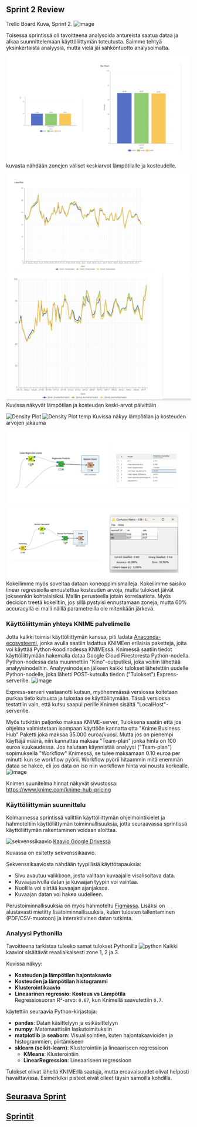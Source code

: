 ## Sprint 2 Review
Trello Board Kuva, Sprint 2.
![image](https://github.com/user-attachments/assets/c2b596e2-13da-41ac-a4f7-a710ce17b364)

Toisessa sprintissä oli tavoitteena analysoida antureista saatua dataa ja alkaa suunnittelemaan käyttöliittymän toteutusta. Saimme tehtyä yksinkertaista analyysiä, mutta vielä jäi sähköntuotto analysoimatta.

![image](Images/averages.png)
kuvasta nähdään zonejen väliset keskiarvot lämpötilalle ja kosteudelle.

![image](Images/temp_curve.png)
![image](Images/hum_curve.png)
Kuvissa näkyvät lämpötilan ja kosteuden keski-arvot päivittäin

![Density Plot](https://github.com/user-attachments/assets/9440ac9a-f96b-45c9-8cb5-bb97341607e4)
![Density Plot temp](https://github.com/user-attachments/assets/8ab40016-cce4-4957-a425-a1f120ee19be)
Kuvissa näkyy lämpötilan ja kosteuden arvojen jakauma

![image](Images/linear_reg.png)
![image](Images/dec_tree.png)
Kokeilimme myös soveltaa dataan koneoppimismalleja. Kokeilimme saisiko linear regressiolla ennustettua kosteuden arvoja, mutta tulokset jäivät jokseenkin kohtalaisiksi. Mallin perusteella jotain korrelaatiota. Myös decicion treetä kokeiltiin, jos sillä pystyisi ennustamaan zoneja, mutta 60% accuracyllä ei malli näillä parametreilla ole mitenkään järkevä.

### Käyttöliittymän yhteys KNIME palvelimelle

Jotta kaikki toimisi käyttöliittymän kanssa, piti ladata [Anaconda-ecosysteemi](https://www.anaconda.com/), jonka avulla saatiin ladattua KNIMEen erilaisia paketteja, joita voi käyttää Python-koodinodessa KNIMEssä.
Knimessä saatiin tiedot käyttöliittymään hakemalla dataa Google Cloud Firestoresta Python-nodella. Python-nodessa data muunnettiin "Kino"-outputiksi, joka voitiin lähettää analyysinodeihin. Analyysinodejen jälkeen kaikki tulokset lähetettiin uudelle Python-nodelle, joka lähetti POST-kutsulla tiedon ("Tulokset") Express-serverille.
![image](https://github.com/user-attachments/assets/7dca5373-7e99-4408-94a6-8cdc337431c7)

Express-serveri vastaanotti kutsun, myöhemmässä versiossa koitetaan purkaa tieto kutsusta ja tulostaa se käyttöliitymään. Tässä versiossa testattiin vain, että kutsu saapui perille Knimen sisältä "LocalHost"-serverille.

Myös tutkittiin paljonko maksaa KNIME-server, Tuloksena saatiin että jos ohjelma valmistetaan isompaan käyttöön kannatta otta "Knime Business Hub" Paketti joka maksaa 35.000 euroa/vuosi.
Mutta jos on pienempi käyttäjä määrä, niin kannattaa maksaa "Team-plan" jonka hinta on 100 euroa kuukaudessa. Jos halutaan käynnistää analyysi ("Team-plan") sopimuksella "Workflow" Knimessä, se tulee maksamaan 0.10 euroa per minutti kun se workflow pyörii. Workflow pyörii hitaammin mitä enemmän dataa se hakee, eli jos data on iso niin workflown hinta voi nousta korkealle.
![image](https://github.com/user-attachments/assets/cb3c9b25-7e39-49c4-b030-08c9b80aee4c)

Knimen suunitelma hinnat näkyvät sivustossa: https://www.knime.com/knime-hub-pricing

### Käyttöliittymän suunnittelu

Kolmannessa sprintissä valittiin käyttöliittymän ohjelmointikielet ja hahmoteltiin käyttöliittymän toiminnallisuuksia, jotta seuraavassa sprintissä käyttöliittymän rakentaminen voidaan aloittaa.

![sekvenssikaavio](https://github.com/user-attachments/assets/a9c0e12d-5498-4e01-aaa3-ba6def6d308d)
[Kaavio Google Drivessä](https://drive.google.com/file/d/1e3WuuvXdpVepUh0KZqurkI0zXcseGpl1/view?usp=sharing)

Kuvassa on esitetty sekvenssikaavio.

Sekvenssikaaviosta nähdään tyypillisiä käyttötapauksia:

- Sivu avautuu valikkoon, josta valitaan kuvaajalle visalisoitava data.
- Kuvaajasivulla datan ja kuvaajan tyypin voi vaihtaa.
- Nuolilla voi siirtää kuvaajan ajanjaksoa.
- Kuvaajan datan voi hakea uudelleen.

Perustoiminnallisuuksia on myös hahmoteltu [Figmassa](https://www.figma.com/design/ErpZ9BRxzQFRhu7QXLLNyz/InnovaatioProju?node-id=0-1&t=mHdW0f2nfrnkuPJs-1).
Lisäksi on alustavasti mietitty lisätoiminnallisuuksia, kuten tulosten tallentaminen (PDF/CSV-muotoon) ja interaktiivinen datan tutkinta.

### Analyysi Pythonilla

Tavoitteena tarkistaa tuleeko samat tulokset Pythonilla
![python](https://github.com/user-attachments/assets/1be370b4-49f7-46cf-b5ec-dbd79037e440)
Kaikki kaaviot sisältävät reaaliaikaisesti zone 1, 2 ja 3.

Kuvissa näkyy:

- **Kosteuden ja lämpötilan hajontakaavio**
- **Kosteuden ja lämpötilan histogrammi**
- **Klusterointikaavio**
- **Lineaarinen regressio: Kosteus vs Lämpötila**  
  Regressiosuoran R²-arvo: `0.67`, kun Knimellä saavutettiin `0.7`.

käytettiin seuraavia Python-kirjastoja:

- **pandas**: Datan käsittelyyn ja esikäsittelyyn
- **numpy**: Matemaattisiin laskutoimituksiin
- **matplotlib** ja **seaborn**: Visualisointien, kuten hajontakaavioiden ja histogrammien, piirtämiseen
- **sklearn (scikit-learn)**: Klusterointiin ja lineaariseen regressioon
  - **KMeans**: Klusterointiin
  - **LinearRegression**: Lineaariseen regressioon

Tulokset olivat lähellä KNIME:llä saatuja, mutta eroavaisuudet olivat helposti havaittavissa. Esimerkiksi pisteet eivät olleet täysin samoilla kohdilla.

## [Seuraava Sprint](SprintReview3.md)

## [Sprintit](SprintList.md)
